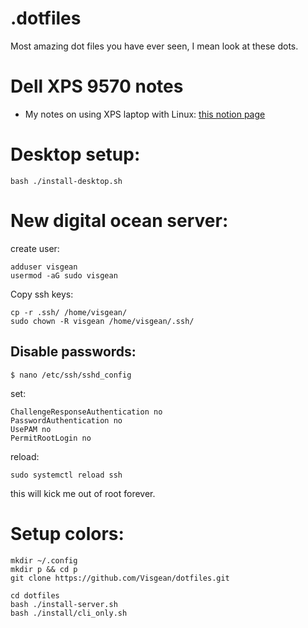 # .dotfiles

Most amazing dot files you have ever seen, I mean look at these dots. 

# Dell XPS 9570 notes

- My notes on using XPS laptop with Linux: [this notion page](https://www.notion.so/visgean/XPS-setup-5d97d249b6454fe69cc56c430ea81cf7)


# Desktop setup:


```
bash ./install-desktop.sh
```


# New digital ocean server:

create user:

```
adduser visgean
usermod -aG sudo visgean
```

Copy ssh keys:
```
cp -r .ssh/ /home/visgean/
sudo chown -R visgean /home/visgean/.ssh/

```

## Disable passwords:

```$ nano /etc/ssh/sshd_config```

set: 

```
ChallengeResponseAuthentication no
PasswordAuthentication no
UsePAM no
PermitRootLogin no
```

reload:
```
sudo systemctl reload ssh
```

this will kick me out of root forever.

# Setup colors:  

```
mkdir ~/.config
mkdir p && cd p
git clone https://github.com/Visgean/dotfiles.git

cd dotfiles
bash ./install-server.sh
bash ./install/cli_only.sh

```
